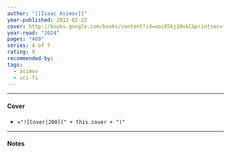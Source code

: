 ```yaml
---
author: "[[Isaac Asimov]]"
year-published: 2012-02-22
cover: http://books.google.com/books/content?id=ooi85kj20vkC&printsec=frontcover&img=1&zoom=1&edge=curl&source=gbs_api
year-read: "2024"
pages: "469"
series: 4 of 7
rating: 9
recommended-by: 
tags:
  - asimov
  - sci-fi
---
```


---
#### Cover
- `="![Cover|200](" + this.cover + ")"`
---
#### Notes